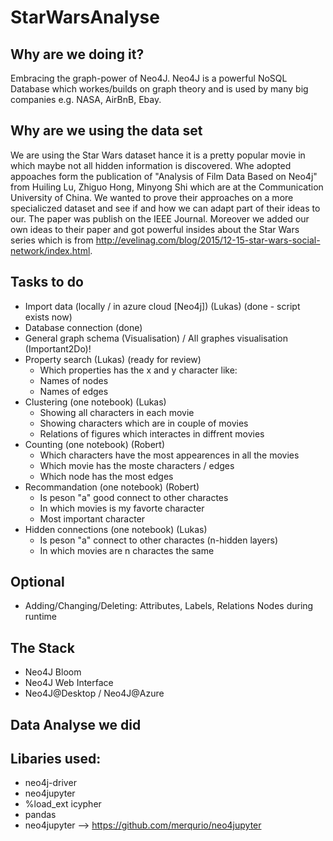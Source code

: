 # StarWarsAnalyse

## Why are we doing it?
Embracing the graph-power of Neo4J. Neo4J is a powerful NoSQL Database which workes/builds on graph theory and is used by many big companies e.g. NASA, AirBnB, Ebay. 

## Why are we using the data set
We are using the Star Wars dataset hance it is a pretty popular movie in which maybe not all hidden information is discovered. Whe adopted appoaches form the publication of "Analysis of Film Data Based on Neo4j" from Huiling Lu, Zhiguo Hong, Minyong Shi which are at the Communication University of China. We wanted to prove their approaches on a more specialiczed dataset and see if and how we can adapt part of their ideas to our. The paper was publish on the IEEE Journal. Moreover we added our own ideas to their paper and got powerful insides about the Star Wars series which is from http://evelinag.com/blog/2015/12-15-star-wars-social-network/index.html.  

## Tasks to do
- Import data (locally / in azure cloud [Neo4j]) (Lukas) (done - script exists now) 
- Database connection (done)
- General graph schema (Visualisation) / All graphes visualisation (Important2Do)! 
- Property search (Lukas) (ready for review)
  * Which properties has the x and y character like:
  * Names of nodes
  * Names of edges
- Clustering (one notebook) (Lukas)
  * Showing all characters in each movie
  * Showing characters which are in couple of movies
  * Relations of figures which interactes in diffrent movies
- Counting (one notebook) (Robert)
  * Which characters have the most appearences in all the movies
  * Which movie has the moste characters / edges
  * Which node has the most edges
- Recommandation (one notebook) (Robert)
  * Is peson "a" good connect to other charactes
  * In which movies is my favorte character
  * Most important character 
- Hidden connections (one notebook) (Lukas)
  * Is peson "a" connect to other charactes (n-hidden layers) 
  * In which movies are n charactes the same
 
 ## Optional
  * Adding/Changing/Deleting: Attributes, Labels, Relations Nodes during runtime
 
 ## The Stack
 - Neo4J Bloom
 - Neo4J Web Interface
 - Neo4J@Desktop / Neo4J@Azure
 ## Data Analyse we did

 ## Libaries used:
 * neo4j-driver
 * neo4jupyter
 * %load_ext icypher
 * pandas
 * neo4jupyter --> https://github.com/merqurio/neo4jupyter
